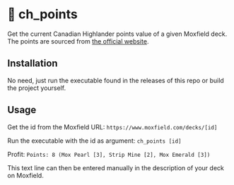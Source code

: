 # 🍁 ch_points

Get the current Canadian Highlander points value of a given Moxfield deck. The points are sourced from [the official website](https://www.canadianhighlander.ca/points-list/).

## Installation

No need, just run the executable found in the releases of this repo or build the project yourself.

## Usage
Get the id from the Moxfield URL:
`https://www.moxfield.com/decks/[id]`

Run the executable with the id as argument:
`ch_points [id]`

Profit:
`Points: 8 (Mox Pearl [3], Strip Mine [2], Mox Emerald [3])`

This text line can then be entered manually in the description of your deck on Moxfield.
